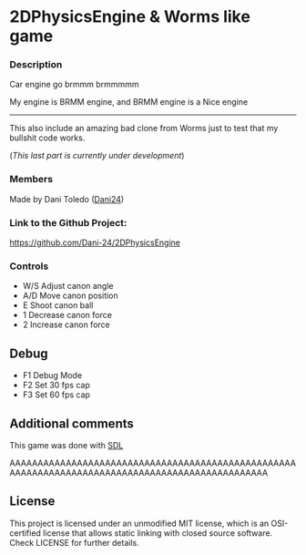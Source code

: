 # 2DPhysicsEngine & Worms like game

### Description

Car engine go brmmm brmmmmm

My engine is BRMM engine, and BRMM engine is a Nice engine

-----------------------

This also include an amazing bad clone from Worms just to test that my bullshit code works.

(*This last part is currently under development*)

### Members

Made by Dani Toledo ([Dani24](https://github.com/Dani-24))

### Link to the Github Project:

https://github.com/Dani-24/2DPhysicsEngine

### Controls

  - W/S Adjust canon angle
  - A/D Move canon position
  - E Shoot canon ball
  - 1 Decrease canon force
  - 2 Increase canon force

## Debug

  - F1 Debug Mode
  - F2 Set 30 fps cap
  - F3 Set 60 fps cap

## Additional comments
This game was done with [SDL](https://www.libsdl.org/index.php)

AAAAAAAAAAAAAAAAAAAAAAAAAAAAAAAAAAAAAAAAAAAAAAAAAAAAAAAAAAAAAAAAAAAAAAAAAAAAAAAAAAAAAAAAAAAAAAAAA
  
## License
This project is licensed under an unmodified MIT license, which is an OSI-certified license that allows static linking with closed source software. Check LICENSE for further details.
